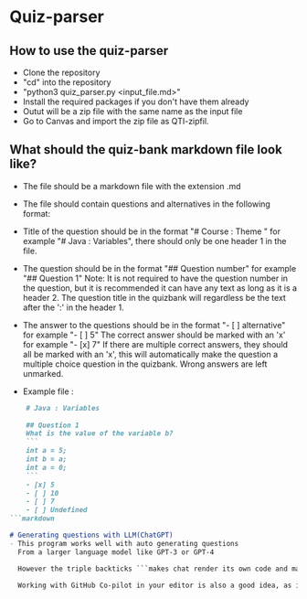 
# Quiz-parser 


## How to use the quiz-parser

- Clone the repository
- "cd" into the repository
- "python3 quiz_parser.py <input_file.md>"
- Install the required packages if you don't have them already
- Outut will be a zip file with the same name as the input file
- Go to Canvas and import the zip file as QTI-zipfil.



## What should the quiz-bank markdown file look like?

- The file should be a markdown file with the extension .md
- The file should contain questions and alternatives in the following format:
- Title of the question should be in the format "# Course : Theme " for example "# Java : Variables", 
  there should only be one header 1 in the file.

- The question should be in the format "## Question number" for example "## Question 1"
  Note: It is not required to have the question number in the question, but it is recommended
  it can have any text as long as it is a header 2. The question title in the quizbank will regardless be
  the text after the ':' in the header 1.


- The answer to the questions should be in the format "- [ ] alternative" for example "- [ ] 5"
  The correct answer should be marked with an 'x' for example "- [x] 7"
  If there are multiple correct answers, they should all be marked with an 'x', this will automatically
  make the question a multiple choice question in the quizbank. Wrong answers are left unmarked.

- Example file : 
```markdown
    # Java : Variables
    
    ## Question 1
    What is the value of the variable b?
    ```
    int a = 5;
    int b = a;
    int a = 0;
    ```
    - [x] 5
    - [ ] 10
    - [ ] 7
    - [ ] Undefined
```markdown

# Generating questions with LLM(ChatGPT)
- This program works well with auto generating questions
  From a larger language model like GPT-3 or GPT-4

  However the triple backticks ```makes chat render its own code and makes it hard to copy. Therefore prompt it with "Escape all the backticks in the markdown file" and it should now be all in a single code block, ready to be copied. Remove these escape characters before running the quiz-parser(I recommend just Ctrl+F and replace all of them with nothing).

  Working with GitHub Co-pilot in your editor is also a good idea, as it can help you generate the questions and alternatives.

